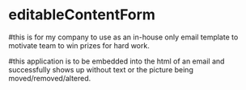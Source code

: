 # editableContentForm

#this is for my company to use as an in-house only email template to motivate team to win prizes for hard work. 

#this application is to be embedded into the html of an email and successfully shows up without text or the picture being moved/removed/altered.  

